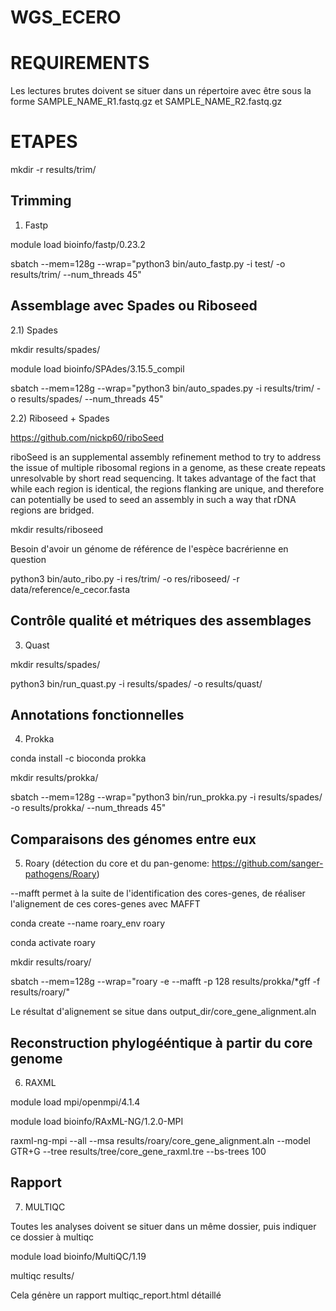 # WGS_ECERO

# REQUIREMENTS

Les lectures brutes doivent se situer dans un répertoire avec être sous la forme  SAMPLE_NAME_R1.fastq.gz et SAMPLE_NAME_R2.fastq.gz

# ETAPES

mkdir -r results/trim/

## Trimming

1) Fastp

module load bioinfo/fastp/0.23.2

sbatch --mem=128g  --wrap="python3 bin/auto_fastp.py -i test/ -o results/trim/ --num_threads 45"

## Assemblage avec Spades ou Riboseed 

2.1) Spades

mkdir results/spades/

module load bioinfo/SPAdes/3.15.5_compil

sbatch --mem=128g  --wrap="python3 bin/auto_spades.py -i results/trim/ -o results/spades/ --num_threads 45"


2.2) Riboseed + Spades

https://github.com/nickp60/riboSeed

riboSeed is an supplemental assembly refinement method to try to address the issue of multiple ribosomal regions in a genome, as these create repeats unresolvable by short read sequencing. It takes advantage of the fact that while each region is identical, the regions flanking are unique, and therefore can potentially be used to seed an assembly in such a way that rDNA regions are bridged.

mkdir results/riboseed 

Besoin d'avoir un génome de référence de l'espèce bacrérienne en question

python3 bin/auto_ribo.py -i res/trim/ -o res/riboseed/ -r data/reference/e_cecor.fasta




## Contrôle qualité et métriques des assemblages

3) Quast

mkdir results/spades/

python3 bin/run_quast.py -i results/spades/ -o results/quast/


## Annotations fonctionnelles

4) Prokka

conda install -c bioconda prokka

mkdir results/prokka/

sbatch --mem=128g  --wrap="python3 bin/run_prokka.py -i results/spades/ -o results/prokka/ --num_threads 45"


## Comparaisons des génomes entre eux 

5) Roary (détection du core et du pan-genome: https://github.com/sanger-pathogens/Roary)

--mafft permet à la suite de l'identification des cores-genes, de réaliser l'alignement de ces cores-genes avec MAFFT


conda create --name roary_env roary

conda activate roary

mkdir results/roary/

sbatch --mem=128g --wrap="roary -e --mafft -p 128 results/prokka/*gff -f results/roary/"


Le résultat d'alignement se situe dans output_dir/core_gene_alignment.aln

## Reconstruction phylogééntique à partir du core genome

6) RAXML

module load mpi/openmpi/4.1.4

module load bioinfo/RAxML-NG/1.2.0-MPI

raxml-ng-mpi --all --msa  results/roary/core_gene_alignment.aln --model GTR+G --tree results/tree/core_gene_raxml.tre --bs-trees 100

## Rapport

7) MULTIQC

Toutes les analyses doivent se situer dans un même dossier, puis indiquer ce dossier à multiqc 

module load bioinfo/MultiQC/1.19

multiqc results/

Cela génère un rapport multiqc_report.html détaillé 